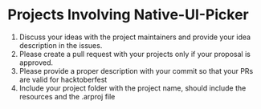 # Projects Involving Native-UI-Picker

1. Discuss your ideas with the project maintainers and provide your idea description in the issues.
2. Please create a pull request with your projects only if your proposal is approved.
3. Please provide a proper description with your commit so that your PRs are valid for hacktoberfest
4. Include your project folder with the project name, should include the resources and the .arproj file